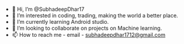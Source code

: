 - 👋 Hi, I’m @SubhadeepDhar17
- 👀 I’m interested in coding, trading, making the world a better place.
- 🌱 I’m currently learning Android studio.
- 💞️ I’m looking to collaborate on projects on Machine learning.
- 📫 How to reach me - email - subhadeepdhar1712@gmail.com

<!---
SubhadeepDhar17/SubhadeepDhar17 is a ✨ special ✨ repository because its `README.md` (this file) appears on your GitHub profile.
You can click the Preview link to take a look at your changes.
--->
